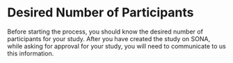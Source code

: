 
# Desired Number of Participants

Before starting the process, you should know the desired number of participants for your study. After you have created the study on SONA, while asking for approval for your study, you will need to communicate to us this information.
